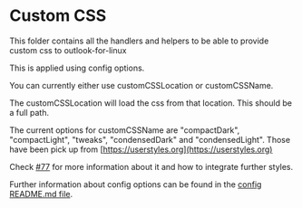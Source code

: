# Custom CSS

This folder contains all the handlers and helpers to be able to provide custom css to outlook-for-linux

This is applied using config options.

You can currently either use customCSSLocation or customCSSName.

The customCSSLocation will load the css from that location. This should be a full path.

The current options for customCSSName are "compactDark", "compactLight", "tweaks", "condensedDark" and "condensedLight". Those have been pick up from [https://userstyles.org](https://userstyles.org)

Check [#77](https://github.com/mahmoudbahaa/outlook-for-linux/issues/77) for more information about it and how to integrate further styles.

Further information about config options can be found in the [config README.md file](../config/README.md).

